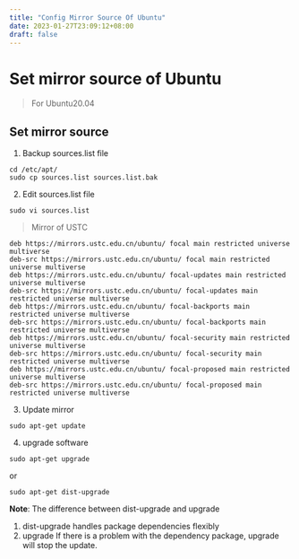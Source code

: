 ```yaml
---
title: "Config Mirror Source Of Ubuntu"
date: 2023-01-27T23:09:12+08:00
draft: false
---
```


# Set mirror source of Ubuntu
> For Ubuntu20.04

## Set mirror source

1. Backup sources.list file
```shell
cd /etc/apt/
sudo cp sources.list sources.list.bak
```
2. Edit sources.list file
```shell
sudo vi sources.list
```
> Mirror of USTC

```shell
deb https://mirrors.ustc.edu.cn/ubuntu/ focal main restricted universe multiverse
deb-src https://mirrors.ustc.edu.cn/ubuntu/ focal main restricted universe multiverse
deb https://mirrors.ustc.edu.cn/ubuntu/ focal-updates main restricted universe multiverse
deb-src https://mirrors.ustc.edu.cn/ubuntu/ focal-updates main restricted universe multiverse
deb https://mirrors.ustc.edu.cn/ubuntu/ focal-backports main restricted universe multiverse
deb-src https://mirrors.ustc.edu.cn/ubuntu/ focal-backports main restricted universe multiverse
deb https://mirrors.ustc.edu.cn/ubuntu/ focal-security main restricted universe multiverse
deb-src https://mirrors.ustc.edu.cn/ubuntu/ focal-security main restricted universe multiverse
deb https://mirrors.ustc.edu.cn/ubuntu/ focal-proposed main restricted universe multiverse
deb-src https://mirrors.ustc.edu.cn/ubuntu/ focal-proposed main restricted universe multiverse
```

3. Update mirror
```shell
sudo apt-get update
```

4. upgrade software
```shell
sudo apt-get upgrade
```
or
```shell
sudo apt-get dist-upgrade
```

**Note**: 
The difference between dist-upgrade and upgrade

1. dist-upgrade handles package dependencies flexibly
2. upgrade If there is a problem with the dependency package, upgrade will stop the update.


